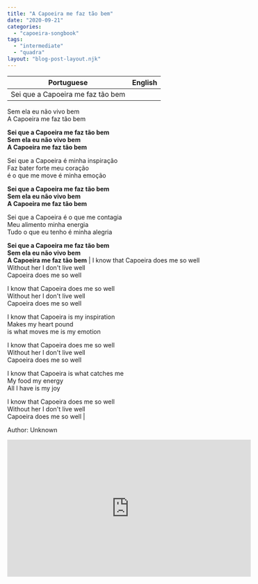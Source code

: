 ```yaml
---
title: "A Capoeira me faz tão bem"
date: "2020-09-21"
categories: 
  - "capoeira-songbook"
tags: 
  - "intermediate"
  - "quadra"
layout: "blog-post-layout.njk"
---
```


| Portuguese | English |
| --- | --- |
| Sei que a Capoeira me faz tão bem  
Sem ela eu não vivo bem  
A Capoeira me faz tão bem  
  
**Sei que a Capoeira me faz tão bem  
Sem ela eu não vivo bem  
A Capoeira me faz tão bem**  
  
Sei que a Capoeira é minha inspiração  
Faz bater forte meu coração  
é o que me move é minha emoção  
  
**Sei que a Capoeira me faz tão bem  
Sem ela eu não vivo bem  
A Capoeira me faz tão bem**  
  
Sei que a Capoeira é o que me contagia  
Meu alimento minha energia  
Tudo o que eu tenho é minha alegria  
  
**Sei que a Capoeira me faz tão bem  
Sem ela eu não vivo bem  
A Capoeira me faz tão bem** | I know that Capoeira does me so well  
Without her I don't live well  
Capoeira does me so well  
  
I know that Capoeira does me so well  
Without her I don't live well  
Capoeira does me so well  
  
I know that Capoeira is my inspiration  
Makes my heart pound  
is what moves me is my emotion  
  
I know that Capoeira does me so well  
Without her I don't live well  
Capoeira does me so well  
  
I know that Capoeira is what catches me  
My food my energy  
All I have is my joy  
  
I know that Capoeira does me so well  
Without her I don't live well  
Capoeira does me so well |

<figcaption>

Author: Unknown

</figcaption>

<iframe width="560" height="315" src="https://www.youtube.com/embed/nVdnifZjEGc" title="YouTube video player" frameborder="0" allow="accelerometer; autoplay; clipboard-write; encrypted-media; gyroscope; picture-in-picture" allowfullscreen></iframe>
